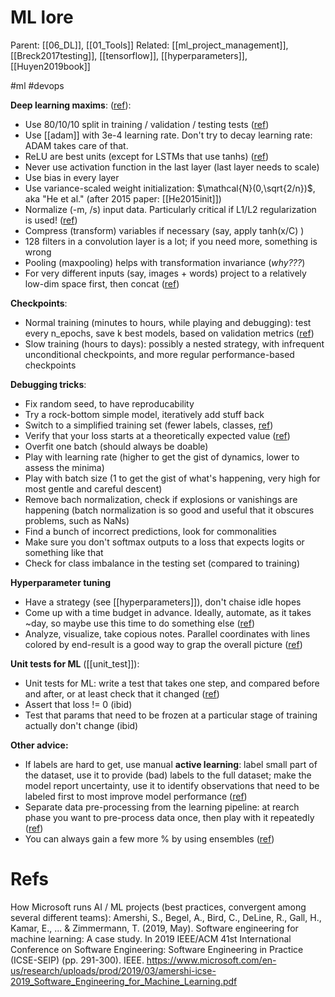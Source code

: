 # ML lore

Parent: [[06_DL]], [[01_Tools]]
Related: [[ml_project_management]], [[Breck2017testing]], [[tensorflow]], [[hyperparameters]], [[Huyen2019book]]

#ml #devops


**Deep learning maxims**: ([ref](https://pcc.cs.byu.edu/2017/10/02/practical-advice-for-building-deep-neural-networks/)):
* Use 80/10/10 split in training / validation / testing tests ([ref](https://medium.com/@staceysvetlichnaya/hyperparameter-search-with-iterative-sweeps-3799df1a4d45))
* Use [[adam]] with 3e-4 learning rate. Don't try to decay learning rate: ADAM takes care of that.
* ReLU are best units (except for LSTMs that use tanhs) ([ref](http://josh-tobin.com/assets/pdf/troubleshooting-deep-neural-networks-01-19.pdf))
* Never use activation function in the last layer (last layer needs to scale)
* Use bias in every layer
* Use variance-scaled weight initialization: $\mathcal{N}(0,\sqrt{2/n})$, aka "He et al." (after 2015 paper: [[He2015init]])
* Normalize (-m, /s) input data. Particularly critical if L1/L2 regularization is used! ([ref](https://medium.com/ai%C2%B3-theory-practice-business/top-6-errors-novice-machine-learning-engineers-make-e82273d394db))
* Compress (transform) variables if necessary (say, apply  tanh(x/C) )
* 128 filters in a convolution layer is a lot; if you need more, something is wrong
* Pooling (maxpooling) helps with transformation invariance (_why???_)
* For very different inputs (say, images + words) project to a relatively low-dim space first, then concat ([ref](http://josh-tobin.com/assets/pdf/troubleshooting-deep-neural-networks-01-19.pdf))

**Checkpoints**:
* Normal training (minutes to hours, while playing and debugging): test every n_epochs, save k best models, based on validation metrics ([ref](https://blog.floydhub.com/checkpointing-tutorial-for-tensorflow-keras-and-pytorch/))
* Slow training (hours to days): possibly a nested strategy, with infrequent unconditional checkpoints, and more regular performance-based checkpoints

**Debugging tricks**:
* Fix random seed, to have reproducability
* Try a rock-bottom simple model, iteratively add stuff back
* Switch to a simplified training set (fewer labels, classes, [ref](http://josh-tobin.com/assets/pdf/troubleshooting-deep-neural-networks-01-19.pdf))
* Verify that your loss starts at a theoretically expected value ([ref](http://karpathy.github.io/2019/04/25/recipe/))
* Overfit one batch (should always be doable)
* Play with learning rate (higher to get the gist of dynamics, lower to assess the minima)
* Play with batch size (1 to get the gist of what's happening, very high for most gentle and careful descent)
* Remove bach normalization, check if explosions or vanishings are happening (batch normalization is so good and useful that it obscures problems, such as NaNs)
* Find a bunch of incorrect predictions, look for commonalities
* Make sure you don't softmax outputs to a loss that expects logits or something like that
* Check for class imbalance in the testing set (compared to training)

**Hyperparameter tuning**
* Have a strategy (see [[hyperparameters]]), don't chaise idle hopes
* Come up with a time budget in advance. Ideally, automate, as it takes ~day, so maybe use this time to do something else ([ref](https://medium.com/@staceysvetlichnaya/hyperparameter-search-with-iterative-sweeps-3799df1a4d45))
* Analyze, visualize, take copious notes. Parallel coordinates with lines colored by end-result is a good way to grap the overall picture ([ref](https://medium.com/@staceysvetlichnaya/hyperparameter-search-with-iterative-sweeps-3799df1a4d45))

**Unit tests for ML** ([[unit_test]]):
* Unit tests for ML: write a test that takes one step, and compared before and after, or at least check that it changed ([ref](https://medium.com/@keeper6928/how-to-unit-test-machine-learning-code-57cf6fd81765))
* Assert that loss != 0 (ibid)
* Test that params that need to be frozen at a particular stage of training actually don't change (ibid)

**Other advice:**
* If labels are hard to get, use manual **active learning**: label small part of the dataset, use it to provide (bad) labels to the full dataset; make the model report uncertainty, use it to identify observations that need to be labeled first to most improve model performance ([ref](https://www.jeremyjordan.me/ml-projects-guide/))
* Separate data pre-processing from the learning pipeline: at rearch phase you want to pre-process data once, then play with it repeatedly ([ref](https://medium.com/infinity-aka-aseem/things-we-wish-we-had-known-before-we-started-our-first-machine-learning-project-336d1d6f2184))
* You can always gain a few more % by using ensembles ([ref](http://karpathy.github.io/2019/04/25/recipe/))

# Refs

How Microsoft runs AI / ML projects (best practices, convergent among several different teams):
Amershi, S., Begel, A., Bird, C., DeLine, R., Gall, H., Kamar, E., ... & Zimmermann, T. (2019, May). Software engineering for machine learning: A case study. In 2019 IEEE/ACM 41st International Conference on Software Engineering: Software Engineering in Practice (ICSE-SEIP) (pp. 291-300). IEEE.
https://www.microsoft.com/en-us/research/uploads/prod/2019/03/amershi-icse-2019_Software_Engineering_for_Machine_Learning.pdf
